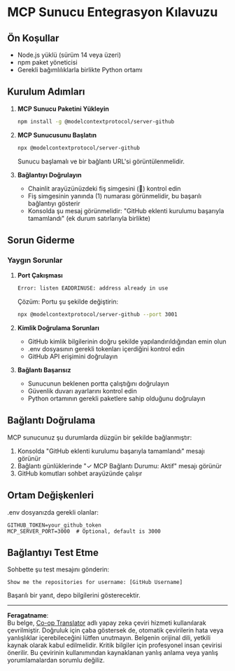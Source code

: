 <!--
CO_OP_TRANSLATOR_METADATA:
{
  "original_hash": "c4be907703b836d1a1c360db20da4de9",
  "translation_date": "2025-08-29T13:37:00+00:00",
  "source_file": "11-agentic-protocols/code_samples/github-mcp/MCP_SETUP.md",
  "language_code": "tr"
}
-->
# MCP Sunucu Entegrasyon Kılavuzu

## Ön Koşullar
- Node.js yüklü (sürüm 14 veya üzeri)
- npm paket yöneticisi
- Gerekli bağımlılıklarla birlikte Python ortamı

## Kurulum Adımları

1. **MCP Sunucu Paketini Yükleyin**
   ```bash
   npm install -g @modelcontextprotocol/server-github
   ```

2. **MCP Sunucusunu Başlatın**
   ```bash
   npx @modelcontextprotocol/server-github
   ```
   Sunucu başlamalı ve bir bağlantı URL'si görüntülenmelidir.

3. **Bağlantıyı Doğrulayın**
   - Chainlit arayüzünüzdeki fiş simgesini (🔌) kontrol edin
   - Fiş simgesinin yanında (1) numarası görünmelidir, bu başarılı bağlantıyı gösterir
   - Konsolda şu mesaj görünmelidir: "GitHub eklenti kurulumu başarıyla tamamlandı" (ek durum satırlarıyla birlikte)

## Sorun Giderme

### Yaygın Sorunlar

1. **Port Çakışması**
   ```bash
   Error: listen EADDRINUSE: address already in use
   ```
   Çözüm: Portu şu şekilde değiştirin:
   ```bash
   npx @modelcontextprotocol/server-github --port 3001
   ```

2. **Kimlik Doğrulama Sorunları**
   - GitHub kimlik bilgilerinin doğru şekilde yapılandırıldığından emin olun
   - .env dosyasının gerekli tokenları içerdiğini kontrol edin
   - GitHub API erişimini doğrulayın

3. **Bağlantı Başarısız**
   - Sunucunun beklenen portta çalıştığını doğrulayın
   - Güvenlik duvarı ayarlarını kontrol edin
   - Python ortamının gerekli paketlere sahip olduğunu doğrulayın

## Bağlantı Doğrulama

MCP sunucunuz şu durumlarda düzgün bir şekilde bağlanmıştır:
1. Konsolda "GitHub eklenti kurulumu başarıyla tamamlandı" mesajı görünür
2. Bağlantı günlüklerinde "✓ MCP Bağlantı Durumu: Aktif" mesajı görünür
3. GitHub komutları sohbet arayüzünde çalışır

## Ortam Değişkenleri

.env dosyanızda gerekli olanlar:
```
GITHUB_TOKEN=your_github_token
MCP_SERVER_PORT=3000  # Optional, default is 3000
```

## Bağlantıyı Test Etme

Sohbette şu test mesajını gönderin:
```
Show me the repositories for username: [GitHub Username]
```
Başarılı bir yanıt, depo bilgilerini gösterecektir.

---

**Feragatname**:  
Bu belge, [Co-op Translator](https://github.com/Azure/co-op-translator) adlı yapay zeka çeviri hizmeti kullanılarak çevrilmiştir. Doğruluk için çaba göstersek de, otomatik çevirilerin hata veya yanlışlıklar içerebileceğini lütfen unutmayın. Belgenin orijinal dili, yetkili kaynak olarak kabul edilmelidir. Kritik bilgiler için profesyonel insan çevirisi önerilir. Bu çevirinin kullanımından kaynaklanan yanlış anlama veya yanlış yorumlamalardan sorumlu değiliz.